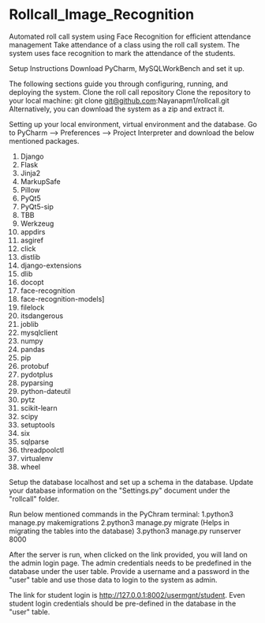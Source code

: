 # Rollcall_Image_Recognition
Automated roll call system using Face Recognition for efficient attendance management
Take attendance of a class using the roll call system. 
The system uses face recognition to mark the attendance of the students.

Setup Instructions
Download PyCharm, MySQLWorkBench and set it up.

The following sections guide you through configuring, running, and deploying the system.
Clone the roll call repository
Clone the repository to your local machine:
git clone git@github.com:Nayanapm1/rollcall.git
Alternatively, you can download the system as a zip and extract it.

Setting up your local environment, virtual environment and the database.
Go to PyCharm --> Preferences --> Project Interpreter and download the below mentioned packages.

1.	Django
2.	Flask
3.	Jinja2
4.	MarkupSafe
5.	Pillow
6.	PyQt5
7.	PyQt5-sip
8.	TBB
9.	Werkzeug
10.	appdirs
11.	asgiref
12.	click
13.	distlib
14.	django-extensions
15.	dlib
16.	docopt
17.	face-recognition
18.	face-recognition-models]
19.	filelock
20.	itsdangerous
21.	joblib
22.	mysqlclient
23.	numpy
24.	pandas
25.	pip
26.	protobuf
27.	pydotplus
28.	pyparsing
29.	python-dateutil
30.	pytz
31.	scikit-learn
32.	scipy
33.	setuptools
34.	six
35.	sqlparse
36.	threadpoolctl
37.	virtualenv
38.	wheel

Setup the database localhost and set up a schema in the database. Update your database information on the "Settings.py" document under the "rollcall"
folder.

Run below mentioned commands in the PyChram terminal:
1.python3 manage.py makemigrations
2.python3 manage.py migrate (Helps in migrating the tables into the database)
3.python3 manage.py runserver 8000

After the server is run, when clicked on the link provided, you will land on the admin login page. The admin credentials needs to be predefined
in the database under the user table. Provide a username and a password in the "user" table and use those data to login to the system as admin.

The link for student login is http://127.0.0.1:8002/usermgnt/student. Even student login credentials should be pre-defined in the database in the
"user" table.

